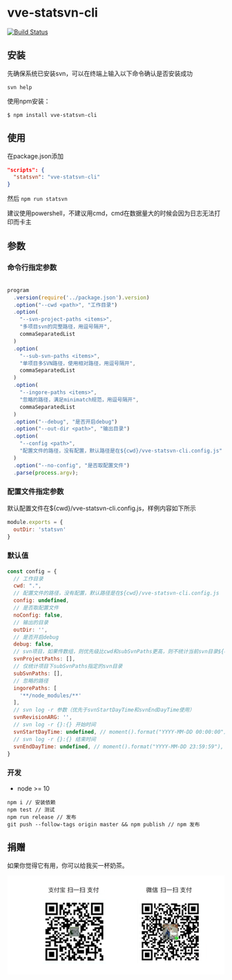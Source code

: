 # vve-statsvn-cli

[![Build Status](https://travis-ci.org/vue-viewer-editor/vve-statsvn-cli.svg?branch=master)](https://travis-ci.org/vue-viewer-editor/vve-statsvn-cli)


## 安装

先确保系统已安装svn，可以在终端上输入以下命令确认是否安装成功
```
svn help
```

使用npm安装：

```
$ npm install vve-statsvn-cli
```

## 使用

在package.json添加

```json
"scripts": {
  "statsvn": "vve-statsvn-cli"
}
```

然后 `npm run statsvn`

建议使用powershell，不建议用cmd，cmd在数据量大的时候会因为日志无法打印而卡主

## 参数

### 命令行指定参数

```javascript

program
  .version(require('../package.json').version)
  .option("--cwd <path>", "工作目录")
  .option(
    "--svn-project-paths <items>",
    "多项目svn的完整路径，用逗号隔开",
    commaSeparatedList
  )
  .option(
    "--sub-svn-paths <items>",
    "单项目多SVN路径，使用相对路径，用逗号隔开",
    commaSeparatedList
  )
  .option(
    "--ingore-paths <items>",
    "忽略的路径，满足minimatch规范，用逗号隔开",
    commaSeparatedList
  )
  .option("--debug", "是否开启debug")
  .option("--out-dir <path>", "输出目录")
  .option(
    "--config <path>",
    "配置文件的路径，没有配置，默认路径是在${cwd}/vve-statsvn-cli.config.js"
  )
  .option("--no-config", "是否取配置文件")
  .parse(process.argv);
```

### 配置文件指定参数

默认配置文件在${cwd}/vve-statsvn-cli.config.js，样例内容如下所示

```javascript
module.exports = {
  outDir: 'statsvn'
}
```

### 默认值

```javascript
const config = {
  // 工作目录
  cwd: ".",
  // 配置文件的路径，没有配置，默认路径是在${cwd}/vve-statsvn-cli.config.js
  config: undefined,
  // 是否取配置文件
  noConfig: false,
  // 输出的目录
  outDir: '',
  // 是否开启debug
  debug: false,
  // svn项目，如果传数组，则优先级比cwd和subSvnPaths更高，则不统计当前svn目录${cwd}/${rootDir}
  svnProjectPaths: [],
  // 仅统计项目下subSvnPaths指定的svn目录
  subSvnPaths: [],
  // 忽略的路径
  ingorePaths: [
    '**/node_modules/**'
  ],
  // svn log -r 参数（优先于svnStartDayTime和svnEndDayTime使用）
  svnRevisionARG: '',
  // svn log -r {}:{} 开始时间
  svnStartDayTime: undefined, // moment().format("YYYY-MM-DD 00:00:00"), // 默认当天开始时间
  // svn log -r {}:{} 结束时间
  svnEndDayTime: undefined, // moment().format("YYYY-MM-DD 23:59:59"), // 默认当天结束时间
}
```


### 开发

- node >= 10

```
npm i // 安装依赖
npm test // 测试
npm run release // 发布
git push --follow-tags origin master && npm publish // npm 发布
```

## 捐赠

如果你觉得它有用，你可以给我买一杯奶茶。

<img width="650" src="https://raw.githubusercontent.com/vue-viewer-editor/vve-statsvn-cli/master/qrcode-donation.png" alt="donation">
